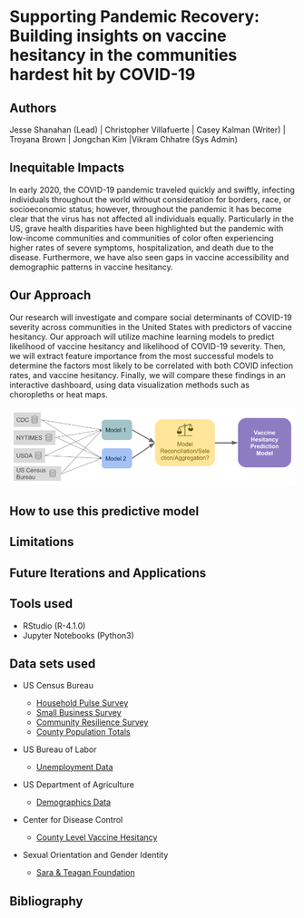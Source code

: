 # Supporting Pandemic Recovery: Building insights on vaccine hesitancy in the communities hardest hit by COVID-19

## Authors
Jesse Shanahan (Lead) | Christopher Villafuerte | Casey Kalman (Writer) | Troyana Brown | Jongchan Kim |Vikram Chhatre (Sys Admin)

## Inequitable Impacts
In early 2020, the COVID-19 pandemic traveled quickly and swiftly, infecting individuals throughout the world without consideration for borders, race, or socioeconomic status; however, throughout the pandemic it has become clear that the virus has not affected all individuals equally. Particularly in the US, grave health disparities have been highlighted but the pandemic with low-income communities and communities of color often experiencing higher rates of severe symptoms, hospitalization, and death due to the disease. Furthermore, we have also seen gaps in vaccine accessibility and demographic patterns in vaccine hesitancy. 

## Our Approach
Our research will investigate and compare social determinants of COVID-19 severity across communities in the United States with predictors of vaccine hesitancy. Our approach will utilize machine learning models to predict likelihood of vaccine hesitancy and likelihood of COVID-19 severity. Then, we will extract feature importance from the most successful models to determine the factors most likely to be correlated with both COVID infection rates, and vaccine hesitancy. Finally, we will compare these findings in an interactive dashboard, using data visualization methods such as choropleths or heat maps.

![Workflow Diagram](/images/workflowDiagram.png)

## How to use this predictive model

## Limitations

## Future Iterations and Applications

## Tools used
- RStudio (R-4.1.0)
- Jupyter Notebooks (Python3)

## Data sets used

- US Census Bureau
	- [Household Pulse Survey](https://www.census.gov/programs-surveys/household-pulse-survey/data.html)
	- [Small Business Survey](https://experience.arcgis.com/experience/0a2101a6bc6d41159cb0f4ee9cf38a7f/)
	- [Community Resilience Survey](https://experience.arcgis.com/experience/b0341fa9b237456c9a9f1758c15cde8d/)
	- [County Population Totals](https://www.ers.usda.gov/data-products/county-level-data-sets/)

- US Bureau of Labor	
	- [Unemployment Data](https://www.bls.gov/web/laus/laumstrk.htm)
	
- US Department of Agriculture
	- [Demographics Data](https://www.ers.usda.gov/data-products/county-level-data-sets/)

- Center for Disease Control
	- [County Level Vaccine Hesitancy](https://data.cdc.gov/stories/s/Vaccine-Hesitancy-for-COVID-19/cnd2-a6zw/)

- Sexual Orientation and Gender Identity
	- [Sara & Teagan Foundation](https://www.teganandsarafoundation.org/tsf-covid-survey)

## Bibliography


